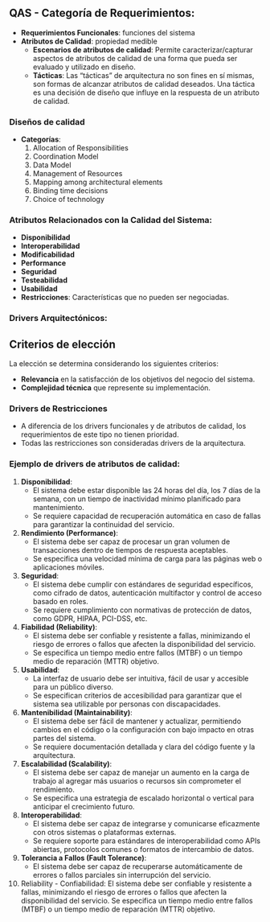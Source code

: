 ## QAS - Categoría de Requerimientos:
- **Requerimientos Funcionales**: funciones del sistema
- **Atributos de Calidad**: propiedad medible
  - **Escenarios de atributos de calidad**: Permite caracterizar/capturar aspectos de atributos de calidad de una forma que pueda ser evaluado y utilizado en diseño.
  - **Tácticas**: Las “tácticas” de arquitectura no son fines en sí mismas, son formas de alcanzar atributos de calidad deseados. Una táctica es una decisión de diseño que influye en la respuesta de un atributo de calidad.
### Diseños de calidad
- **Categorías**:
  1. Allocation of Responsibilities
  2. Coordination Model
  3. Data Model
  4. Management of Resources
  5. Mapping among architectural elements
  6. Binding time decisions
  7. Choice of technology
### Atributos Relacionados con la Calidad del Sistema:
- **Disponibilidad**
- **Interoperabilidad**
- **Modificabilidad**
- **Performance**
- **Seguridad**
- **Testeabilidad**
- **Usabilidad**
- **Restricciones**: Características que no pueden ser negociadas.
### Drivers Arquitectónicos:

## Criterios de elección
La elección se determina considerando los siguientes criterios:

- **Relevancia** en la satisfacción de los objetivos del negocio del sistema.
- **Complejidad técnica** que represente su implementación.
### Drivers de Restricciones
- A diferencia de los drivers funcionales y de atributos de calidad, los requerimientos de este tipo no tienen prioridad.
- Todas las restricciones son consideradas drivers de la arquitectura.
### Ejemplo de drivers de atributos de calidad:
1. **Disponibilidad**:
    - El sistema debe estar disponible las 24 horas del día, los 7 días de la semana, con un tiempo de inactividad mínimo planificado para mantenimiento.
    - Se requiere capacidad de recuperación automática en caso de fallas para garantizar la continuidad del servicio.
2. **Rendimiento (Performance)**:
    - El sistema debe ser capaz de procesar un gran volumen de transacciones dentro de tiempos de respuesta aceptables.
    - Se especifica una velocidad mínima de carga para las páginas web o aplicaciones móviles.
3. **Seguridad**:
    - El sistema debe cumplir con estándares de seguridad específicos, como cifrado de datos, autenticación multifactor y control de acceso basado en roles.
    - Se requiere cumplimiento con normativas de protección de datos, como GDPR, HIPAA, PCI-DSS, etc.
4. **Fiabilidad (Reliability)**:
    - El sistema debe ser confiable y resistente a fallas, minimizando el riesgo de errores o fallos que afecten la disponibilidad del servicio.
    - Se especifica un tiempo medio entre fallos (MTBF) o un tiempo medio de reparación (MTTR) objetivo.
5. **Usabilidad**:
    - La interfaz de usuario debe ser intuitiva, fácil de usar y accesible para un público diverso.
    - Se especifican criterios de accesibilidad para garantizar que el sistema sea utilizable por personas con discapacidades.
6. **Mantenibilidad (Maintainability)**:
    - El sistema debe ser fácil de mantener y actualizar, permitiendo cambios en el código o la configuración con bajo impacto en otras partes del sistema.
    - Se requiere documentación detallada y clara del código fuente y la arquitectura.
7. **Escalabilidad (Scalability)**:
    - El sistema debe ser capaz de manejar un aumento en la carga de trabajo al agregar más usuarios o recursos sin comprometer el rendimiento.
    - Se especifica una estrategia de escalado horizontal o vertical para anticipar el crecimiento futuro.
8. **Interoperabilidad**:
    - El sistema debe ser capaz de integrarse y comunicarse eficazmente con otros sistemas o plataformas externas.
    - Se requiere soporte para estándares de interoperabilidad como APIs abiertas, protocolos comunes o formatos de intercambio de datos.
9. **Tolerancia a Fallos (Fault Tolerance)**:
    - El sistema debe ser capaz de recuperarse automáticamente de errores o fallos parciales sin interrupción del servicio.
10. Reliability - Confiabilidad: El sistema debe ser confiable y resistente a fallas, minimizando el riesgo de errores o fallos que afecten la disponibilidad del servicio. Se especifica un tiempo medio entre fallos (MTBF) o un tiempo medio de reparación (MTTR) objetivo.
